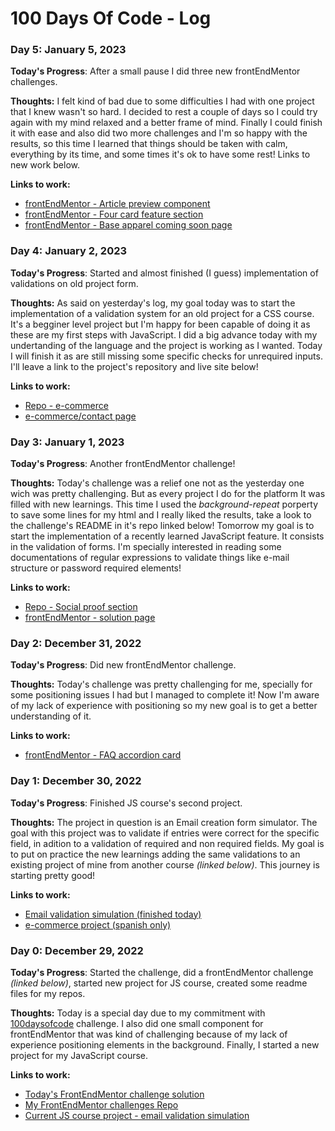 # 100 Days Of Code - Log

### Day 5: January 5, 2023

**Today's Progress**: After a small pause I did three new frontEndMentor challenges.

**Thoughts:** I felt kind of bad due to some difficulties I had with one project that I knew wasn't so hard. I decided to rest a couple of days so I could try again with my mind relaxed and a better frame of mind. Finally I could finish it with ease and also did two more challenges and I'm so happy with the results, so this time I learned that things should be taken with calm, everything by its time, and some times it's ok to have some rest! Links to new work below.

**Links to work:** 
- [frontEndMentor - Article preview component](https://kevhec.github.io/frontEndMentor/projects/Article_preview_component/)
- [frontEndMentor - Four card feature section](https://kevhec.github.io/frontEndMentor/projects/Four_card_feature_section/)
- [frontEndMentor - Base apparel coming soon page](https://kevhec.github.io/frontEndMentor/projects/Base_apparel_coming_soon/)

### Day 4: January 2, 2023

**Today's Progress**: Started and almost finished (I guess) implementation of validations on old project form.

**Thoughts:** As said on yesterday's log, my goal today was to start the implementation of a validation system for an old project for a CSS course. It's a begginer level project but I'm happy for been capable of doing it as these are my first steps with JavaScript.
I did a big advance today with my undertanding of the language and the project is working as I wanted. Today I will finish it as are still missing some specific checks for unrequired inputs. I'll leave a link to the project's repository and live site below!

**Links to work:** 
- [Repo - e-commerce](https://github.com/Kevhec/CSS-Course-Projects/tree/main/E-commerce)
- [e-commerce/contact page](https://kevhec.github.io/CSS-Course-Projects/E-commerce/contact.html)


### Day 3: January 1, 2023

**Today's Progress**: Another frontEndMentor challenge!

**Thoughts:** Today's challenge was a relief one not as the yesterday one wich was pretty challenging. But as every project I do for the platform It was filled with new learnings. This time I used the *background-repeat* porperty to save some lines for my html and I really liked the results, take a look to the challenge's README in it's repo linked below!
Tomorrow my goal is to start the implementation of a recently learned JavaScript feature. It consists in the validation of forms. I'm specially interested in reading some documentations of regular expressions to validate things like e-mail structure or password required elements!

**Links to work:** 
- [Repo - Social proof section](https://github.com/Kevhec/frontEndMentor/tree/master/projects/Social_proof_section)
- [frontEndMentor - solution page](https://www.frontendmentor.io/solutions/social-proof-section-1UgmQZZbbB)


### Day 2: December 31, 2022

**Today's Progress**: Did new frontEndMentor challenge.

**Thoughts:** Today's challenge was pretty challenging for me, specially for some positioning issues I had but I managed to complete it! Now I'm aware of my lack of experience with positioning so my new goal is to get a better understanding of it.

**Links to work:** 
- [frontEndMentor - FAQ accordion card](https://kevhec.github.io/frontEndMentor/projects/FAQ_accordion_card/)


### Day 1: December 30, 2022

**Today's Progress**: Finished JS course's second project.

**Thoughts:** The project in question is an Email creation form simulator. The goal with this project was to validate if entries were correct for the specific field, in adition to a validation of required and non required fields. My goal is to put on practice the new learnings adding the same validations to an existing project of mine from another course *(linked below)*. This journey is starting pretty good!

**Links to work:** 
- [Email validation simulation (finished today)](https://kevhec.github.io/JS-course-projects/16-PROYECTO-EnviarEmail/)
- [e-commerce project (spanish only)](https://kevhec.github.io/CSS-Course-Projects/E-commerce/index.html)


### Day 0: December 29, 2022

**Today's Progress**: Started the challenge, did a frontEndMentor challenge *(linked below)*, started new project for JS course, created some readme files for my repos.

**Thoughts:** Today is a special day due to my commitment with [100daysofcode](https://www.100daysofcode.com) challenge. I also did one small component for frontEndMentor that was kind of challenging because of my lack of experience positioning elements in the background. Finally, I started a new project for my JavaScript course.

**Links to work:** 
- <a href="https://www.frontendmentor.io/solutions/profile-card-component-yLEgWJ-bEE" target="_blank">Today's FrontEndMentor challenge solution</a>
- <a href="https://github.com/Kevhec/frontEndMentor" target="_blank">My FrontEndMentor challenges Repo</a>
- <a href="https://kevhec.github.io/JS-course-projects/16-PROYECTO-EnviarEmail/" target="_blank">Current JS course project - email validation simulation</a>
